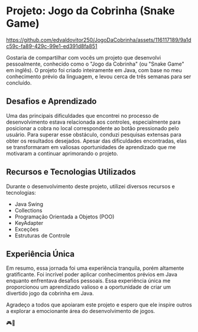 # Projeto: Jogo da Cobrinha (Snake Game)

https://github.com/edvaldovitor250/JogoDaCobrinha/assets/116117189/9a1dc59c-fa89-429c-99e1-ed391d8fa851

Gostaria de compartilhar com vocês um projeto que desenvolvi pessoalmente, conhecido como o "Jogo da Cobrinha" (ou "Snake Game" em inglês). O projeto foi criado inteiramente em Java, com base no meu conhecimento prévio da linguagem, e levou cerca de três semanas para ser concluído. 

## Desafios e Aprendizado

Uma das principais dificuldades que encontrei no processo de desenvolvimento estava relacionada aos controles, especialmente para posicionar a cobra no local correspondente ao botão pressionado pelo usuário. Para superar esse obstáculo, conduzi pesquisas extensas para obter os resultados desejados. Apesar das dificuldades encontradas, elas se transformaram em valiosas oportunidades de aprendizado que me motivaram a continuar aprimorando o projeto.

## Recursos e Tecnologias Utilizados

Durante o desenvolvimento deste projeto, utilizei diversos recursos e tecnologias:

- Java Swing
- Collections
- Programação Orientada a Objetos (POO)
- KeyAdapter
- Exceções
- Estruturas de Controle

## Experiência Única

Em resumo, essa jornada foi uma experiência tranquila, porém altamente gratificante. Foi incrível poder aplicar conhecimentos prévios em Java enquanto enfrentava desafios pessoais. Essa experiência única me proporcionou um aprendizado valioso e a oportunidade de criar um divertido jogo da cobrinha em Java.

Agradeço a todos que apoiaram este projeto e espero que ele inspire outros a explorar a emocionante área do desenvolvimento de jogos.

🎮🐍

